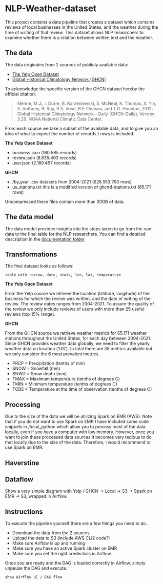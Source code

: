 # NLP-Weather-dataset

This project contains a data pipeline that creates a dataset which contains reviews of local businesses in the United
States, and the weather during the time of writing of that review. This dataset allows NLP researchers to examine whether 
there is a relation between written text and the weather. 

## The data

The data originates from 2 sources of publicly available data:

- [The Yelp Open Dataset](yelp)
- [Global Historical Climatology Network (GHCN)](ghcn)

To acknowledge the specific version of the GHCN dataset hereby the official citation:

> Menne, M.J., I. Durre, B. Korzeniewski, S. McNeal, K. Thomas, X. Yin, S. Anthony, R. Ray, 
R.S. Vose, B.E.Gleason, and T.G. Houston, 2012: Global Historical Climatology Network - 
Daily (GHCN-Daily), Version 3.26. NOAA National Climatic Data Center. 

From each source we take a subset of the available data, and to give you an idea of what to expect the number of records /
rows is included.

**The Yelp Open Dataset**
- business.json (160.585 records)
- review.json (8.635.403 records)
- user.json (2.189.457 records)

**GHCN**
- /by_year .csv datasets from 2004-2021 (628.553.790 rows)
- us_stations.txt this is a modified version of ghcnd-stations.txt (65.171 rows)

Uncompressed these files contain more than 30GB of data.

## The data model

The data model provides insights into the steps taken to go from the raw data to the final table for the NLP researchers.
You can find a detailed description in the [documentation folder](link_to_data_model)

## Transformations

The final dataset looks as follows:

`table with review, date, state, lon, lat, temperature`

**The Yelp Open Dataset**

From the Yelp source we retrieve the location (latitude, longitude) of the business for which the review was written,
and the date of writing of the review. The review dates ranges from 2004-2021. To assure the quality of the review we
only include reviews of users with more than 25 useful reviews (top 15% range). 

**GHCN**

From the GHCN source we retrieve weather metrics for 65.171 weather stations throughout the United States, for each day
between 2004-2021. Since GHCN provides weather data globally, we need to filter the yearly weather data on location 
('US'). In total there are 35 metrics available but we only consider the 6 most prevalent metrics.

- PRCP = Precipitation (tenths of mm)
- SNOW = Snowfall (mm)
- SNWD = Snow depth (mm)
- TMAX = Maximum temperature (tenths of degrees C)
- TMIN = Minimum temperature (tenths of degrees C)
- TOBS = Temperature at the time of observation (tenths of degrees C) 

## Processing

Due to the size of the data we will be utilizing Spark on EMR (AWS). Note that if you do not want to use Spark on EMR
I have included some code snippets in /local_python which allow you to process most of the data locally, even if you have 
a computer with low memory. However, once you want to join these processed data sources it becomes very tedious to do that
locally due to the size of the data. Therefore, I would recommend to use Spark on EMR.

## Haverstine



## Dataflow

Show a very simple diagram with Yelp / GHCN -> Local -> S3 -> Spark on EMR -> S3, wrapped in Airflow.

## Instructions

To execute the pipeline yourself there are a few things you need to do.

- Download the data from the 2 sources 
- Upload the data to S3 (include AWS CLI2 code?)
- Make sure Airflow is up and running
- Make sure you have an active Spark cluster on EMR 
- Make sure you set the right credentials in Airflow

Once you are ready and the DAG is loaded correctly in Airflow, simply unpause the DAG and execute. 

`show Airflow UI / DAG flow`

[yelp]: https://www.yelp.com/dataset
[ghcn]: https://www.ncei.noaa.gov/metadata/geoportal/rest/metadata/item/gov.noaa.ncdc:C00861/html